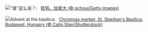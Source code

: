 ![](https://www.bing.com/th?id=OHR.NorthernHawkOwl_ZH-CN8408027305_UHD.jpg&w=1000)"谁"这么说？:&nbsp;&ensp;[猛鸮，加拿大 (© pchoui/Getty Images)](https://www.bing.com/th?id=OHR.NorthernHawkOwl_ZH-CN8408027305_UHD.jpg)
<br><br/>
![](https://www.bing.com/th?id=OHR.ChristmasBudapest_EN-US0865695821_UHD.jpg&w=1000)Advent at the basilica:&nbsp;&ensp;[Christmas market, St. Stephen's Basilica, Budapest, Hungary (© Calin Stan/Shutterstock)](https://www.bing.com/th?id=OHR.ChristmasBudapest_EN-US0865695821_UHD.jpg)
<br><br/>
